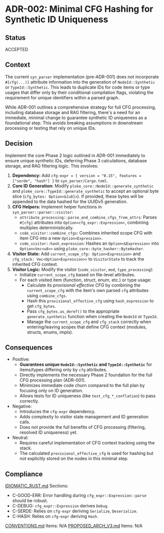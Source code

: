 # ADR-002: Minimal CFG Hashing for Synthetic ID Uniqueness

## Status
ACCEPTED

## Context
The current `syn_parser` implementation (pre-ADR-001) does not incorporate `#[cfg(...)]` attribute information into the generation of `NodeId::Synthetic` or `TypeId::Synthetic`. This leads to duplicate IDs for code items or type usages that differ only by their conditional compilation flags, violating the requirement for unique identifiers within a parsed graph.

While ADR-001 outlines a comprehensive strategy for full CFG processing, including database storage and RAG filtering, there's a need for an immediate, minimal change to guarantee synthetic ID uniqueness as a foundational step. This avoids breaking assumptions in downstream processing or testing that rely on unique IDs.

## Decision
Implement the core Phase 2 logic outlined in ADR-001 immediately to ensure unique synthetic IDs, deferring Phase 3 calculations, database storage, and RAG filtering logic. This involves:

1.  **Dependency:** Add `cfg-expr = { version = "0.15", features = ["serde", "hash"] }` to `syn_parser/Cargo.toml`.
2.  **Core ID Generation:** Modify `ploke_core::NodeId::generate_synthetic` and `ploke_core::TypeId::generate_synthetic` to accept an optional byte slice (`cfg_bytes: Option<&[u8]>`). If provided, these bytes will be appended to the data hashed for the UUIDv5 generation.
3.  **CFG Helpers:** Implement helper functions in `syn_parser::parser::visitor`:
    *   `attribute_processing::parse_and_combine_cfgs_from_attrs`: Parses `#[cfg]` attributes into `Option<cfg_expr::Expression>`, combining multiples deterministically.
    *   `code_visitor::combine_cfgs`: Combines inherited scope CFG with item CFG into a new `Option<Expression>`.
    *   `code_visitor::hash_expression`: Hashes an `Option<&Expression>` into `Option<Vec<u8>>` using `ploke_core::byte_hasher::ByteHasher`.
4.  **Visitor State:** Add `current_scope_cfg: Option<Expression>` and `cfg_stack: Vec<Option<Expression>>` to `VisitorState` to track the inherited CFG context.
5.  **Visitor Logic:** Modify the visitor (`code_visitor`, `mod`, `type_processing`):
    *   Initialize `current_scope_cfg` based on file-level attributes.
    *   For each visited item (function, struct, enum, etc.) or type usage:
        *   Calculate its *provisional effective CFG* by combining the `current_scope_cfg` with the item's own parsed `cfg` attributes using `combine_cfgs`.
        *   Hash this `provisional_effective_cfg` using `hash_expression` to get `cfg_bytes`.
        *   Pass `cfg_bytes.as_deref()` to the appropriate `generate_synthetic` function when creating the `NodeId` or `TypeId`.
        *   Manage the `current_scope_cfg` and `cfg_stack` correctly when entering/leaving scopes that define CFG context (modules, structs, enums, impls).

## Consequences
- Positive:
    - **Guarantees unique `NodeId::Synthetic` and `TypeId::Synthetic`** for items/types differing only by `cfg` attributes.
    - Directly implements the necessary Phase 2 foundation for the full CFG processing plan (ADR-001).
    - Minimizes immediate code churn compared to the full plan by focusing only on ID generation.
    - Allows tests for ID uniqueness (like `test_cfg_*_conflation`) to pass correctly.
- Negative:
    - Introduces the `cfg-expr` dependency.
    - Adds complexity to visitor state management and ID generation calls.
    - Does not provide the full benefits of CFG processing (filtering, resolved ID uniqueness) yet.
- Neutral:
    - Requires careful implementation of CFG context tracking using the stack.
    - The calculated `provisional_effective_cfg` is used for hashing but not explicitly stored on the nodes in this minimal step.

## Compliance
[IDIOMATIC_RUST.md](ai_workflow/AI_Always_Instructions/IDIOMATIC_RUST.md) Sections:
- C-GOOD-ERR: Error handling during `cfg_expr::Expression::parse` should be robust.
- C-DEBUG: `cfg_expr::Expression` derives `Debug`.
- C-SERDE: Relies on `cfg-expr` deriving `Serialize`, `Deserialize`.
- C-HASH: Relies on `cfg-expr` deriving `Hash`.

[CONVENTIONS.md](ai_workflow/AI_Always_Instructions/CONVENTIONS.md) Items: N/A
[PROPOSED_ARCH_V3.md](/PROPOSED_ARCH_V3.md) Items: N/A
